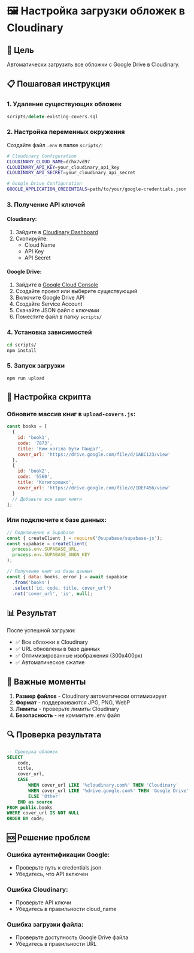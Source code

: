 # 🖼️ Настройка загрузки обложек в Cloudinary

## 🎯 Цель
Автоматически загрузить все обложки с Google Drive в Cloudinary.

## 📋 Пошаговая инструкция

### 1. Удаление существующих обложек
```sql
scripts/delete-existing-covers.sql
```

### 2. Настройка переменных окружения

Создайте файл `.env` в папке `scripts/`:

```bash
# Cloudinary Configuration
CLOUDINARY_CLOUD_NAME=dchx7vd97
CLOUDINARY_API_KEY=your_cloudinary_api_key
CLOUDINARY_API_SECRET=your_cloudinary_api_secret

# Google Drive Configuration
GOOGLE_APPLICATION_CREDENTIALS=path/to/your/google-credentials.json
```

### 3. Получение API ключей

#### Cloudinary:
1. Зайдите в [Cloudinary Dashboard](https://cloudinary.com/console)
2. Скопируйте:
   - Cloud Name
   - API Key
   - API Secret

#### Google Drive:
1. Зайдите в [Google Cloud Console](https://console.cloud.google.com/)
2. Создайте проект или выберите существующий
3. Включите Google Drive API
4. Создайте Service Account
5. Скачайте JSON файл с ключами
6. Поместите файл в папку `scripts/`

### 4. Установка зависимостей
```bash
cd scripts/
npm install
```

### 5. Запуск загрузки
```bash
npm run upload
```

## 🔧 Настройка скрипта

### Обновите массив книг в `upload-covers.js`:

```javascript
const books = [
  {
    id: 'book1',
    code: '7873',
    title: 'Ким хотіла бути Панда?',
    cover_url: 'https://drive.google.com/file/d/1ABC123/view'
  },
  {
    id: 'book2',
    code: '5560',
    title: 'Котигорошко',
    cover_url: 'https://drive.google.com/file/d/1DEF456/view'
  }
  // Добавьте все ваши книги
];
```

### Или подключите к базе данных:

```javascript
// Подключение к Supabase
const { createClient } = require('@supabase/supabase-js');
const supabase = createClient(
  process.env.SUPABASE_URL,
  process.env.SUPABASE_ANON_KEY
);

// Получение книг из базы данных
const { data: books, error } = await supabase
  .from('books')
  .select('id, code, title, cover_url')
  .not('cover_url', 'is', null);
```

## 📊 Результат

После успешной загрузки:
- ✅ Все обложки в Cloudinary
- ✅ URL обновлены в базе данных
- ✅ Оптимизированные изображения (300x400px)
- ✅ Автоматическое сжатие

## 🚨 Важные моменты

1. **Размер файлов** - Cloudinary автоматически оптимизирует
2. **Формат** - поддерживаются JPG, PNG, WebP
3. **Лимиты** - проверьте лимиты Cloudinary
4. **Безопасность** - не коммитьте .env файл

## 🔍 Проверка результата

```sql
-- Проверка обложек
SELECT 
    code,
    title,
    cover_url,
    CASE 
        WHEN cover_url LIKE '%cloudinary.com%' THEN 'Cloudinary'
        WHEN cover_url LIKE '%drive.google.com%' THEN 'Google Drive'
        ELSE 'Other'
    END as source
FROM public.books
WHERE cover_url IS NOT NULL
ORDER BY code;
```

## 🆘 Решение проблем

### Ошибка аутентификации Google:
- Проверьте путь к credentials.json
- Убедитесь, что API включен

### Ошибка Cloudinary:
- Проверьте API ключи
- Убедитесь в правильности cloud_name

### Ошибка загрузки файла:
- Проверьте доступность Google Drive файла
- Убедитесь в правильности URL

